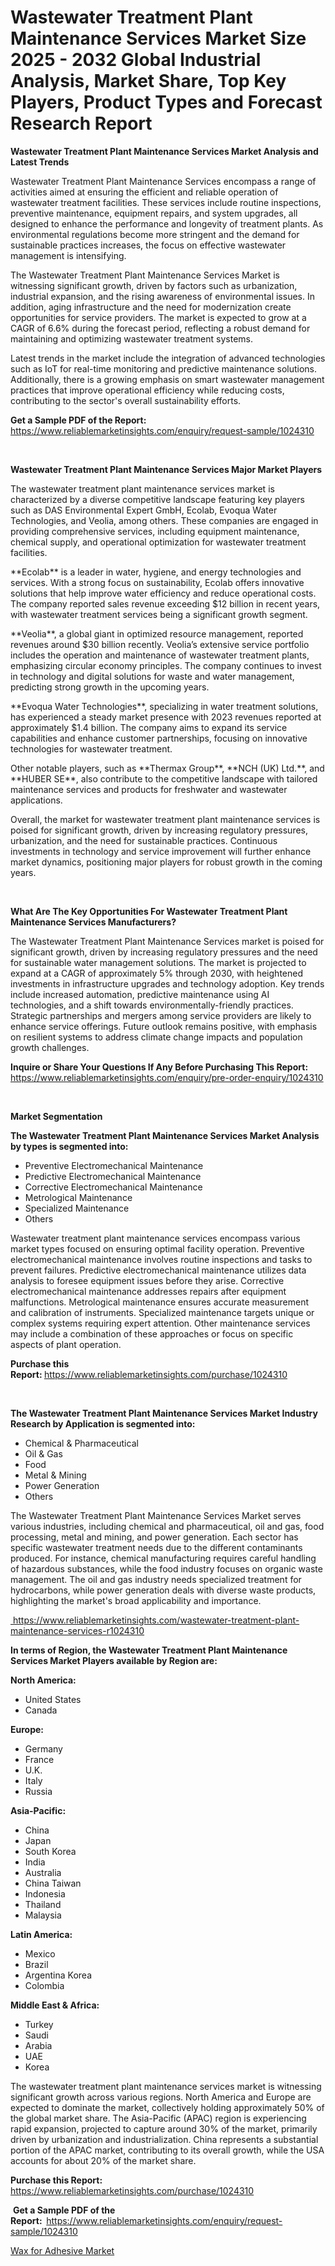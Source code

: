 <p><h1>Wastewater Treatment Plant Maintenance Services Market Size 2025 - 2032 Global Industrial Analysis, Market Share, Top Key Players, Product Types and Forecast Research Report</h1></p><p><strong>Wastewater Treatment Plant Maintenance Services Market Analysis and Latest Trends</strong></p>
<p><p>Wastewater Treatment Plant Maintenance Services encompass a range of activities aimed at ensuring the efficient and reliable operation of wastewater treatment facilities. These services include routine inspections, preventive maintenance, equipment repairs, and system upgrades, all designed to enhance the performance and longevity of treatment plants. As environmental regulations become more stringent and the demand for sustainable practices increases, the focus on effective wastewater management is intensifying.</p><p>The Wastewater Treatment Plant Maintenance Services Market is witnessing significant growth, driven by factors such as urbanization, industrial expansion, and the rising awareness of environmental issues. In addition, aging infrastructure and the need for modernization create opportunities for service providers. The market is expected to grow at a CAGR of 6.6% during the forecast period, reflecting a robust demand for maintaining and optimizing wastewater treatment systems. </p><p>Latest trends in the market include the integration of advanced technologies such as IoT for real-time monitoring and predictive maintenance solutions. Additionally, there is a growing emphasis on smart wastewater management practices that improve operational efficiency while reducing costs, contributing to the sector's overall sustainability efforts.</p></p>
<p><strong>Get a Sample PDF of the Report:&nbsp;</strong> <a href="https://www.reliablemarketinsights.com/enquiry/request-sample/1024310?utm_campaign=3036&utm_medium=2&utm_source=Github&utm_content=ia&utm_term=07032025&utm_id=wastewater-treatment-plant-maintenance-services">https://www.reliablemarketinsights.com/enquiry/request-sample/1024310</a></p>
<p>&nbsp;</p>
<p><strong>Wastewater Treatment Plant Maintenance Services Major Market Players</strong></p>
<p><p>The wastewater treatment plant maintenance services market is characterized by a diverse competitive landscape featuring key players such as DAS Environmental Expert GmbH, Ecolab, Evoqua Water Technologies, and Veolia, among others. These companies are engaged in providing comprehensive services, including equipment maintenance, chemical supply, and operational optimization for wastewater treatment facilities.</p><p>**Ecolab** is a leader in water, hygiene, and energy technologies and services. With a strong focus on sustainability, Ecolab offers innovative solutions that help improve water efficiency and reduce operational costs. The company reported sales revenue exceeding $12 billion in recent years, with wastewater treatment services being a significant growth segment.</p><p>**Veolia**, a global giant in optimized resource management, reported revenues around $30 billion recently. Veolia’s extensive service portfolio includes the operation and maintenance of wastewater treatment plants, emphasizing circular economy principles. The company continues to invest in technology and digital solutions for waste and water management, predicting strong growth in the upcoming years.</p><p>**Evoqua Water Technologies**, specializing in water treatment solutions, has experienced a steady market presence with 2023 revenues reported at approximately $1.4 billion. The company aims to expand its service capabilities and enhance customer partnerships, focusing on innovative technologies for wastewater treatment.</p><p>Other notable players, such as **Thermax Group**, **NCH (UK) Ltd.**, and **HUBER SE**, also contribute to the competitive landscape with tailored maintenance services and products for freshwater and wastewater applications.</p><p>Overall, the market for wastewater treatment plant maintenance services is poised for significant growth, driven by increasing regulatory pressures, urbanization, and the need for sustainable practices. Continuous investments in technology and service improvement will further enhance market dynamics, positioning major players for robust growth in the coming years.</p></p>
<p>&nbsp;</p>
<p><strong>What Are The Key Opportunities For Wastewater Treatment Plant Maintenance Services Manufacturers?</strong></p>
<p><p>The Wastewater Treatment Plant Maintenance Services market is poised for significant growth, driven by increasing regulatory pressures and the need for sustainable water management solutions. The market is projected to expand at a CAGR of approximately 5% through 2030, with heightened investments in infrastructure upgrades and technology adoption. Key trends include increased automation, predictive maintenance using AI technologies, and a shift towards environmentally-friendly practices. Strategic partnerships and mergers among service providers are likely to enhance service offerings. Future outlook remains positive, with emphasis on resilient systems to address climate change impacts and population growth challenges.</p></p>
<p><strong>Inquire or Share Your Questions If Any Before Purchasing This Report:</strong> <a href="https://www.reliablemarketinsights.com/enquiry/pre-order-enquiry/1024310?utm_campaign=3036&utm_medium=2&utm_source=Github&utm_content=ia&utm_term=07032025&utm_id=wastewater-treatment-plant-maintenance-services">https://www.reliablemarketinsights.com/enquiry/pre-order-enquiry/1024310</a></p>
<p>&nbsp;</p>
<p><strong>Market Segmentation</strong></p>
<p><strong>The Wastewater Treatment Plant Maintenance Services Market Analysis by types is segmented into:</strong></p>
<p><ul><li>Preventive Electromechanical Maintenance</li><li>Predictive Electromechanical Maintenance</li><li>Corrective Electromechanical Maintenance</li><li>Metrological Maintenance</li><li>Specialized Maintenance</li><li>Others</li></ul></p>
<p><p>Wastewater treatment plant maintenance services encompass various market types focused on ensuring optimal facility operation. Preventive electromechanical maintenance involves routine inspections and tasks to prevent failures. Predictive electromechanical maintenance utilizes data analysis to foresee equipment issues before they arise. Corrective electromechanical maintenance addresses repairs after equipment malfunctions. Metrological maintenance ensures accurate measurement and calibration of instruments. Specialized maintenance targets unique or complex systems requiring expert attention. Other maintenance services may include a combination of these approaches or focus on specific aspects of plant operation.</p></p>
<p><strong>Purchase this Report:&nbsp;</strong><a href="https://www.reliablemarketinsights.com/purchase/1024310?utm_campaign=3036&utm_medium=2&utm_source=Github&utm_content=ia&utm_term=07032025&utm_id=wastewater-treatment-plant-maintenance-services">https://www.reliablemarketinsights.com/purchase/1024310</a></p>
<p>&nbsp;</p>
<p><strong>The Wastewater Treatment Plant Maintenance Services Market Industry Research by Application is segmented into:</strong></p>
<p><ul><li>Chemical & Pharmaceutical</li><li>Oil & Gas</li><li>Food</li><li>Metal & Mining</li><li>Power Generation</li><li>Others</li></ul></p>
<p><p>The Wastewater Treatment Plant Maintenance Services Market serves various industries, including chemical and pharmaceutical, oil and gas, food processing, metal and mining, and power generation. Each sector has specific wastewater treatment needs due to the different contaminants produced. For instance, chemical manufacturing requires careful handling of hazardous substances, while the food industry focuses on organic waste management. The oil and gas industry needs specialized treatment for hydrocarbons, while power generation deals with diverse waste products, highlighting the market's broad applicability and importance.</p></p>
<p><a href="https://www.reliablemarketinsights.com/wastewater-treatment-plant-maintenance-services-r1024310?utm_campaign=3036&utm_medium=2&utm_source=Github&utm_content=ia&utm_term=07032025&utm_id=wastewater-treatment-plant-maintenance-services">&nbsp;https://www.reliablemarketinsights.com/wastewater-treatment-plant-maintenance-services-r1024310</a></p>
<p><strong>In terms of Region, the Wastewater Treatment Plant Maintenance Services Market Players available by Region are:</strong></p>
<p>
    <p> <strong> North America: </strong>
        <ul>
            <li>United States</li>
            <li>Canada</li>
        </ul>
        </p> 
    <p> <strong> Europe: </strong>
        <ul>
            <li>Germany</li>
            <li>France</li>
            <li>U.K.</li>
            <li>Italy</li>
            <li>Russia</li>
        </ul>
        </p> 
    <p> <strong> Asia-Pacific: </strong>
        <ul>
            <li>China</li>
            <li>Japan</li>
            <li>South Korea</li>
            <li>India</li>
            <li>Australia</li>
            <li>China Taiwan</li>
            <li>Indonesia</li>
            <li>Thailand</li>
            <li>Malaysia</li>
        </ul>
        </p> 
    <p> <strong> Latin America: </strong>
        <ul>
            <li>Mexico</li>
            <li>Brazil</li>
            <li>Argentina Korea</li>
            <li>Colombia</li>
        </ul>
        </p> 
    <p> <strong> Middle East & Africa: </strong>
        <ul>
            <li>Turkey</li>
            <li>Saudi</li>
            <li>Arabia</li>
            <li>UAE</li>
            <li>Korea</li>
        </ul>
    </p>
    </p>
<p><p>The wastewater treatment plant maintenance services market is witnessing significant growth across various regions. North America and Europe are expected to dominate the market, collectively holding approximately 50% of the global market share. The Asia-Pacific (APAC) region is experiencing rapid expansion, projected to capture around 30% of the market, primarily driven by urbanization and industrialization. China represents a substantial portion of the APAC market, contributing to its overall growth, while the USA accounts for about 20% of the market share.</p></p>
<p><strong>Purchase this Report: </strong><a href="https://www.reliablemarketinsights.com/purchase/1024310?utm_campaign=3036&utm_medium=2&utm_source=Github&utm_content=ia&utm_term=07032025&utm_id=wastewater-treatment-plant-maintenance-services">https://www.reliablemarketinsights.com/purchase/1024310</a></p>
<p>&nbsp;<strong>Get a Sample PDF of the Report:&nbsp;&nbsp;</strong><a href="https://www.reliablemarketinsights.com/enquiry/request-sample/1024310?utm_campaign=3036&utm_medium=2&utm_source=Github&utm_content=ia&utm_term=07032025&utm_id=wastewater-treatment-plant-maintenance-services">https://www.reliablemarketinsights.com/enquiry/request-sample/1024310</a></p>
<p><strong></strong></p>
<p><p><a href="https://github.com/scaseiargas/Market-Research-Report-List-1/blob/main/wax-for-adhesive-market.md?utm_campaign=3036&utm_medium=2&utm_source=Github&utm_content=ia&utm_term=07032025&utm_id=wastewater-treatment-plant-maintenance-services">Wax for Adhesive Market</a></p></p>